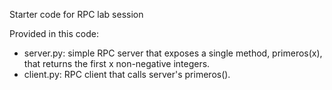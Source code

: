Starter code for RPC lab session

Provided in this code:

- server.py: simple RPC server that exposes a single method, primeros(x), that returns
  the first x non-negative integers.
- client.py: RPC client that calls server's primeros().
